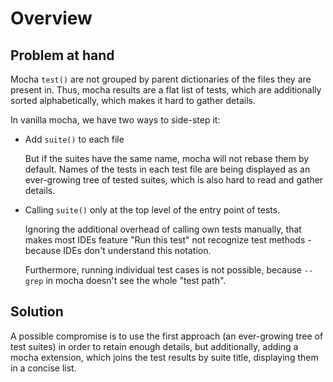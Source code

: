 # Overview

## Problem at hand

Mocha `test()` are not grouped by parent dictionaries of the files they 
are present in. Thus, mocha results are a flat list of tests, which 
are additionally sorted alphabetically, which makes it hard to gather details.

In vanilla mocha, we have two ways to side-step it:

- Add `suite()` to each file

  But if the suites have the same name, mocha will not rebase them by default.
  Names of the tests in each test file are being displayed as an ever-growing
  tree of tested suites, which is also hard to read and gather details.

- Calling `suite()` only at the top level of the entry point of tests.

  Ignoring the additional overhead of calling own tests manually, that makes
  most IDEs feature "Run this test" not recognize test methods - because
  IDEs don't understand this notation.

  Furthermore, running individual test cases is not possible, because `--grep` 
  in mocha doesn't see the whole "test path".

## Solution

A possible compromise is to use the first approach (an ever-growing
tree of test suites) in order to retain enough details, but additionally,
adding a mocha extension, which joins the test results by suite title,
displaying them in a concise list.

